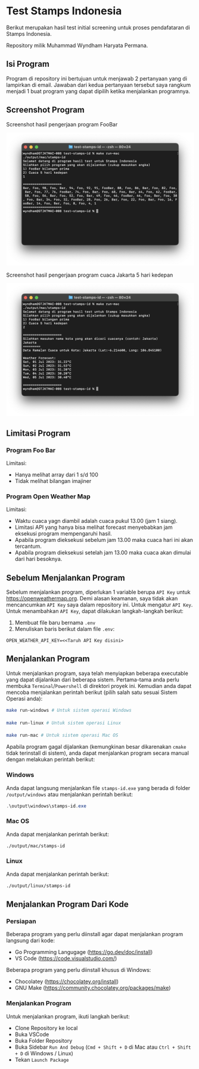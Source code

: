 # Test Stamps Indonesia

Berikut merupakan hasil test initial screening untuk proses pendafataran di Stamps Indonesia.

Repository milik Muhammad Wyndham Haryata Permana.

## Isi Program
Program di repository ini bertujuan untuk menjawab 2 pertanyaan yang di lampirkan di email. Jawaban dari kedua pertanyaan tersebut saya rangkum menjadi 1 buat program yang dapat dipilih ketika menjalankan programnya.

## Screenshot Program
Screenshot hasil pengerjaan program FooBar

<img src="image-4.png" width="550">

Screenshot hasil pengerjaan program cuaca Jakarta 5 hari kedepan

<img src="image-5.png" width="550">

## Limitasi Program
### Program Foo Bar
Limitasi:
- Hanya melihat array dari 1 s/d 100
- Tidak melihat bilangan imajiner

### Program Open Weather Map
Limitasi:
- Waktu cuaca yagn diambil adalah cuaca pukul 13.00 (jam 1 siang).
- Limitasi API yang hanya bisa melihat forecast menyebabkan jam eksekusi program mempengaruhi hasil.
- Apabila program dieksekusi sebelum jam 13.00 maka cuaca hari ini akan tercantum.
- Apabila program dieksekusi setelah jam 13.00 maka cuaca akan dimulai dari hari besoknya.

## Sebelum Menjalankan Program
Sebelum menjalankan program, diperlukan 1 variable berupa `API Key` untuk https://openweathermap.org. Demi alasan keamanan, saya tidak akan mencancumkan `API Key` saya dalam repository ini. Untuk mengatur `API Key`. Untuk menambahkan `API Key`, dapat dilakukan langkah-langkah berikut:

1. Membuat file baru bernama `.env`
2. Menuliskan baris berikut dalam file `.env`:
```
OPEN_WEATHER_API_KEY=<<Taruh API Key disini>
```

## Menjalankan Program
Untuk menjalankan program, saya telah menyiapkan beberapa executable yang dapat dijalankan dari beberapa sistem. Pertama-tama anda perlu membuka `Terminal`/`Powershell` di direktori proyek ini. Kemudian anda dapat mencoba menjalankan perintah berikut (pilih salah satu sesuai Sistem Operasi anda):
```bash
make run-windows # Untuk sistem operasi Windows

make run-linux # Untuk sistem operasi Linux

make run-mac # Untuk sistem operasi Mac OS
```

Apabila program gagal dijalankan (kemungkinan besar dikarenakan `cmake` tidak terinstall di sistem), anda dapat menjalankan program secara manual dengan melakukan perintah berikut:
### Windows
Anda dapat langsung menjalankan file `stamps-id.exe` yang berada di folder `/output/windows` atau menjalankan perintah berikut:
```powershell
.\output\windows\stamps-id.exe
```
### Mac OS
Anda dapat menjalankan perintah berikut:
```zsh
./output/mac/stamps-id
```
### Linux
Anda dapat menjalankan perintah berikut:
```bash
./output/linux/stamps-id
```

## Menjalankan Program Dari Kode

### Persiapan
Beberapa program yang perlu diinstall agar dapat menjalankan program langsung dari kode:
- Go Programming Langugage (https://go.dev/doc/install)
- VS Code (https://code.visualstudio.com/)

Beberapa program yang perlu diinstall khusus di Windows:
- Chocolatey (https://chocolatey.org/install)
- GNU Make (https://community.chocolatey.org/packages/make)

### Menjalankan Program
Untuk menjalankan program, ikuti langkah berikut:
- Clone Repository ke local
- Buka VSCode
- Buka Folder Repository
- Buka Sidebar `Run And Debug` (`Cmd + Shift + D` di Mac atau `Ctrl + Shift + D` di Windows / Linux)
- Tekan `Launch Package`
